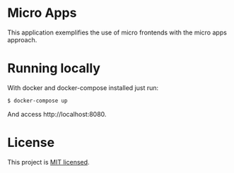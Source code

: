 Micro Apps
====================
This application exemplifies the use of micro frontends with the micro apps approach.

# Running locally
With docker and docker-compose installed just run:
```sh
$ docker-compose up
```

And access http://localhost:8080.

# License

This project is [MIT licensed](./LICENSE).
